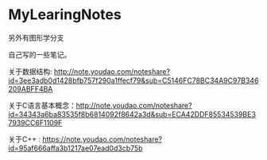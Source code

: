 # MyLearingNotes

另外有图形学分支

自己写的一些笔记。

关于数据结构: http://note.youdao.com/noteshare?id=3ee3adb0d1428bfb757f290a1ffecf79&sub=C5146FC78BC34A9C97B346209ABFF4BA

关于C语言基本概念：http://note.youdao.com/noteshare?id=34343a6ba83535f8b6814092f8642a3d&sub=ECA42DDF85534539BE37939CC6F1109F

关于C++ : https://note.youdao.com/noteshare?id=95af666affa3b1217ae07ead0d3cb75b
